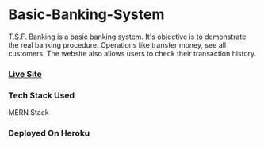 # Basic-Banking-System
T.S.F. Banking is a basic banking system. It's objective is to demonstrate the real banking procedure. Operations like transfer money, see all customers. The website also allows users to check their transaction history.


### [Live Site](https://tsf-basic-banking-system-84.herokuapp.com/)

### Tech Stack Used
MERN Stack

### Deployed On Heroku

